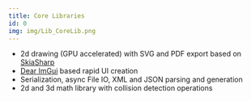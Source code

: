 ```yaml
---
title: Core Libraries
id: 0
img: img/Lib_CoreLib.png
---
```


* 2d drawing (GPU accelerated) with SVG and PDF export based on <a href="https://github.com/mono/SkiaSharp" target="_blank">SkiaSharp</a>
* <a href="https://github.com/ocornut/imgui" target="_blank">Dear ImGui</a> based rapid UI creation
* Serialization, async File IO, XML and JSON parsing and generation
* 2d and 3d math library with collision detection operations